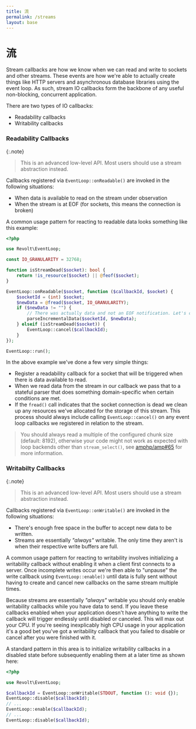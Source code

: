 ```yaml
---
title: 流
permalink: /streams
layout: base
---
```

# 流

Stream callbacks are how we know when we can read and write to sockets and other streams. These events are how we're able
to actually create things like HTTP servers and asynchronous database libraries using the event loop. As such, stream IO
callbacks form the backbone of any useful non-blocking, concurrent application.

There are two types of IO callbacks:

- Readability callbacks
- Writability callbacks

### Readability Callbacks

{:.note}
> This is an advanced low-level API. Most users should use a stream abstraction instead.

Callbacks registered via `EventLoop::onReadable()` are invoked in the following situations:

- When data is available to read on the stream under observation
- When the stream is at EOF (for sockets, this means the connection is broken)

A common usage pattern for reacting to readable data looks something like this example:

```php
<?php

use Revolt\EventLoop;

const IO_GRANULARITY = 32768;

function isStreamDead($socket): bool {
    return !is_resource($socket) || @feof($socket);
}

EventLoop::onReadable($socket, function ($callbackId, $socket) {
    $socketId = (int) $socket;
    $newData = @fread($socket, IO_GRANULARITY);
    if ($newData != "") {
        // There was actually data and not an EOF notification. Let's consume it!
        parseIncrementalData($socketId, $newData);
    } elseif (isStreamDead($socket)) {
        EventLoop::cancel($callbackId);
    }
});

EventLoop::run();
```

In the above example we've done a few very simple things:

- Register a readability callback for a socket that will be triggered when there is data available to read.
- When we read data from the stream in our callback we pass that to a stateful parser that does something
  domain-specific when certain conditions are met.
- If the `fread()` call indicates that the socket connection is dead we clean up any resources we've allocated for the
  storage of this stream. This process should always include calling `EventLoop::cancel()` on any event loop callbacks we
  registered in relation to the stream.

> You should always read a multiple of the configured chunk size (default: 8192), otherwise your code might not work as expected with loop backends other than `stream_select()`, see [amphp/amp#65](https://github.com/amphp/amp/issues/65) for more information.

### Writabilty Callbacks

{:.note}
> This is an advanced low-level API. Most users should use a stream abstraction instead.

Callbacks registered via `EventLoop::onWritable()` are invoked in the following situations:

- There's enough free space in the buffer to accept new data to be written.
- Streams are essentially *"always"* writable. The only time they aren't is when their respective write buffers are
  full.

A common usage pattern for reacting to writability involves initializing a writability callback without enabling it when
a client first connects to a server. Once incomplete writes occur we're then able to "unpause" the write callback
using `EventLoop::enable()` until data is fully sent without having to create and cancel new callbacks on the same
stream multiple times.

Because streams are essentially *"always"* writable you should only enable writability callbacks while you have data to
send. If you leave these callbacks enabled when your application doesn't have anything to write the callback will trigger
endlessly until disabled or canceled. This will max out your CPU. If you're seeing inexplicably high CPU usage in your
application it's a good bet you've got a writability callback that you failed to disable or cancel after you were
finished with it.

A standard pattern in this area is to initialize writability callbacks in a disabled state before subsequently enabling
them at a later time as shown here:

```php
<?php

use Revolt\EventLoop;

$callbackId = EventLoop::onWritable(STDOUT, function (): void {});
EventLoop::disable($callbackId);
// ...
EventLoop::enable($callbackId);
// ...
EventLoop::disable($callbackId);
```